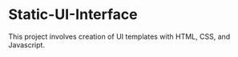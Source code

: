 # Static-UI-Interface

This project involves creation of UI templates with  HTML, CSS, and Javascript. 